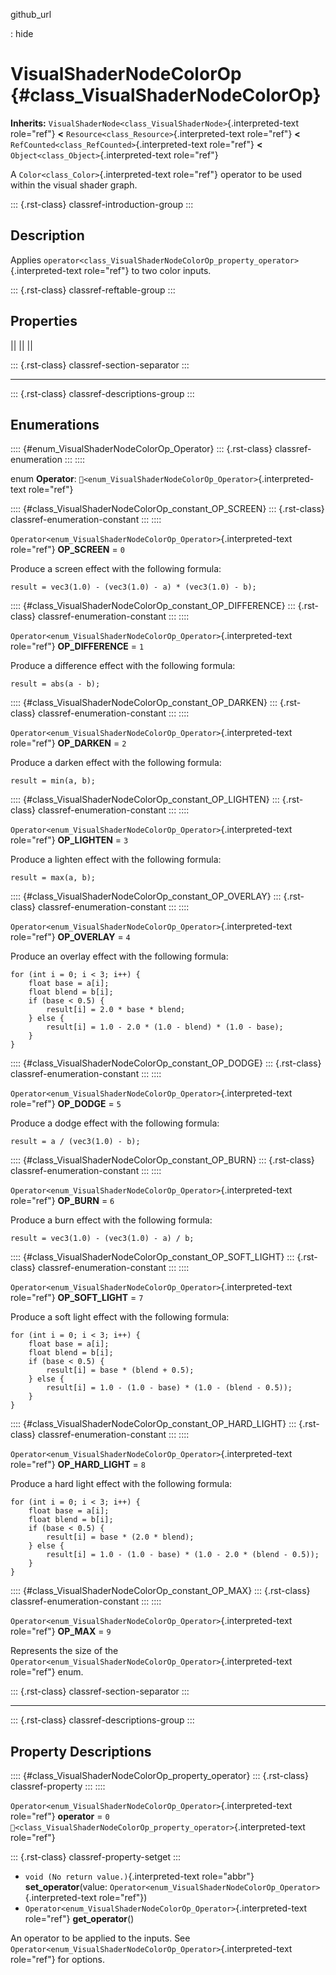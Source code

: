 github_url

:   hide

# VisualShaderNodeColorOp {#class_VisualShaderNodeColorOp}

**Inherits:**
`VisualShaderNode<class_VisualShaderNode>`{.interpreted-text role="ref"}
**\<** `Resource<class_Resource>`{.interpreted-text role="ref"} **\<**
`RefCounted<class_RefCounted>`{.interpreted-text role="ref"} **\<**
`Object<class_Object>`{.interpreted-text role="ref"}

A `Color<class_Color>`{.interpreted-text role="ref"} operator to be used
within the visual shader graph.

::: {.rst-class}
classref-introduction-group
:::

## Description

Applies
`operator<class_VisualShaderNodeColorOp_property_operator>`{.interpreted-text
role="ref"} to two color inputs.

::: {.rst-class}
classref-reftable-group
:::

## Properties

||
||
||

::: {.rst-class}
classref-section-separator
:::

------------------------------------------------------------------------

::: {.rst-class}
classref-descriptions-group
:::

## Enumerations

:::: {#enum_VisualShaderNodeColorOp_Operator}
::: {.rst-class}
classref-enumeration
:::
::::

enum **Operator**:
`🔗<enum_VisualShaderNodeColorOp_Operator>`{.interpreted-text
role="ref"}

:::: {#class_VisualShaderNodeColorOp_constant_OP_SCREEN}
::: {.rst-class}
classref-enumeration-constant
:::
::::

`Operator<enum_VisualShaderNodeColorOp_Operator>`{.interpreted-text
role="ref"} **OP_SCREEN** = `0`

Produce a screen effect with the following formula:

    result = vec3(1.0) - (vec3(1.0) - a) * (vec3(1.0) - b);

:::: {#class_VisualShaderNodeColorOp_constant_OP_DIFFERENCE}
::: {.rst-class}
classref-enumeration-constant
:::
::::

`Operator<enum_VisualShaderNodeColorOp_Operator>`{.interpreted-text
role="ref"} **OP_DIFFERENCE** = `1`

Produce a difference effect with the following formula:

    result = abs(a - b);

:::: {#class_VisualShaderNodeColorOp_constant_OP_DARKEN}
::: {.rst-class}
classref-enumeration-constant
:::
::::

`Operator<enum_VisualShaderNodeColorOp_Operator>`{.interpreted-text
role="ref"} **OP_DARKEN** = `2`

Produce a darken effect with the following formula:

    result = min(a, b);

:::: {#class_VisualShaderNodeColorOp_constant_OP_LIGHTEN}
::: {.rst-class}
classref-enumeration-constant
:::
::::

`Operator<enum_VisualShaderNodeColorOp_Operator>`{.interpreted-text
role="ref"} **OP_LIGHTEN** = `3`

Produce a lighten effect with the following formula:

    result = max(a, b);

:::: {#class_VisualShaderNodeColorOp_constant_OP_OVERLAY}
::: {.rst-class}
classref-enumeration-constant
:::
::::

`Operator<enum_VisualShaderNodeColorOp_Operator>`{.interpreted-text
role="ref"} **OP_OVERLAY** = `4`

Produce an overlay effect with the following formula:

    for (int i = 0; i < 3; i++) {
        float base = a[i];
        float blend = b[i];
        if (base < 0.5) {
            result[i] = 2.0 * base * blend;
        } else {
            result[i] = 1.0 - 2.0 * (1.0 - blend) * (1.0 - base);
        }
    }

:::: {#class_VisualShaderNodeColorOp_constant_OP_DODGE}
::: {.rst-class}
classref-enumeration-constant
:::
::::

`Operator<enum_VisualShaderNodeColorOp_Operator>`{.interpreted-text
role="ref"} **OP_DODGE** = `5`

Produce a dodge effect with the following formula:

    result = a / (vec3(1.0) - b);

:::: {#class_VisualShaderNodeColorOp_constant_OP_BURN}
::: {.rst-class}
classref-enumeration-constant
:::
::::

`Operator<enum_VisualShaderNodeColorOp_Operator>`{.interpreted-text
role="ref"} **OP_BURN** = `6`

Produce a burn effect with the following formula:

    result = vec3(1.0) - (vec3(1.0) - a) / b;

:::: {#class_VisualShaderNodeColorOp_constant_OP_SOFT_LIGHT}
::: {.rst-class}
classref-enumeration-constant
:::
::::

`Operator<enum_VisualShaderNodeColorOp_Operator>`{.interpreted-text
role="ref"} **OP_SOFT_LIGHT** = `7`

Produce a soft light effect with the following formula:

    for (int i = 0; i < 3; i++) {
        float base = a[i];
        float blend = b[i];
        if (base < 0.5) {
            result[i] = base * (blend + 0.5);
        } else {
            result[i] = 1.0 - (1.0 - base) * (1.0 - (blend - 0.5));
        }
    }

:::: {#class_VisualShaderNodeColorOp_constant_OP_HARD_LIGHT}
::: {.rst-class}
classref-enumeration-constant
:::
::::

`Operator<enum_VisualShaderNodeColorOp_Operator>`{.interpreted-text
role="ref"} **OP_HARD_LIGHT** = `8`

Produce a hard light effect with the following formula:

    for (int i = 0; i < 3; i++) {
        float base = a[i];
        float blend = b[i];
        if (base < 0.5) {
            result[i] = base * (2.0 * blend);
        } else {
            result[i] = 1.0 - (1.0 - base) * (1.0 - 2.0 * (blend - 0.5));
        }
    }

:::: {#class_VisualShaderNodeColorOp_constant_OP_MAX}
::: {.rst-class}
classref-enumeration-constant
:::
::::

`Operator<enum_VisualShaderNodeColorOp_Operator>`{.interpreted-text
role="ref"} **OP_MAX** = `9`

Represents the size of the
`Operator<enum_VisualShaderNodeColorOp_Operator>`{.interpreted-text
role="ref"} enum.

::: {.rst-class}
classref-section-separator
:::

------------------------------------------------------------------------

::: {.rst-class}
classref-descriptions-group
:::

## Property Descriptions

:::: {#class_VisualShaderNodeColorOp_property_operator}
::: {.rst-class}
classref-property
:::
::::

`Operator<enum_VisualShaderNodeColorOp_Operator>`{.interpreted-text
role="ref"} **operator** = `0`
`🔗<class_VisualShaderNodeColorOp_property_operator>`{.interpreted-text
role="ref"}

::: {.rst-class}
classref-property-setget
:::

- `void (No return value.)`{.interpreted-text role="abbr"}
  **set_operator**(value:
  `Operator<enum_VisualShaderNodeColorOp_Operator>`{.interpreted-text
  role="ref"})
- `Operator<enum_VisualShaderNodeColorOp_Operator>`{.interpreted-text
  role="ref"} **get_operator**()

An operator to be applied to the inputs. See
`Operator<enum_VisualShaderNodeColorOp_Operator>`{.interpreted-text
role="ref"} for options.
